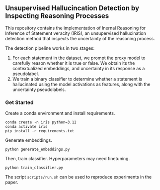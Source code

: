 ## Unsupervised Hallucincation Detection by Inspecting Reasoning Processes

This repository contains the implementation of Inernal Reasoning for Inference of Statement veracity (IRIS), an unsupervised hallucination detection method that inspects the uncertainty of the reasoning process.
 
The detection pipeline works in two stages:
1. For each statement in the dataset, we prompt the proxy model to carefully reason whether it is true or false. We obtain its the contextualized embeddings, and uncertainty in its response as a pseudolabel.
2. We train a binary classifier to determine whether a statement is hallucinated using the model activations as features, along with the uncertainty pseudolabels.

### Get Started

Create a conda environment and install requirements.

```
conda create -n iris python=3.12
conda activate iris
pip install -r requirements.txt
```

Generate embeddings.
```
python generate_embeddings.py
```

Then, train classifier. Hyperparameters may need finetuning.
```
python train_classifier.py
```

The script `scripts/run.sh` can be used to reproduce experiments in the paper.
